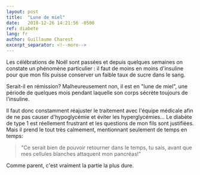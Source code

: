 ```yaml
---
layout: post
title:  "Lune de miel"
date:   2018-12-26 14:21:56 -0500
ref: diabete
lang: fr
author: Guillaume Charest
excerpt_separator: <!--more-->
---
```

Les célébrations de Noël sont passées et depuis quelques semaines on constate un phénomène particulier : il faut de moins en moins d'insuline pour que mon fils puisse conserver un faible taux de sucre dans le sang.
<!--more-->

Serait-il en rémission? Malheureusement non, il est en "lune de miel", une période de quelques mois pendant laquelle son corps sécrète toujours de l'insuline.

Il faut donc constamment réajuster le traitement avec l'équipe médicale afin de ne pas causer d'hypoglycémie et éviter les hyperglycémies... Le diabète de type 1 est réellement frustrant et les questions de mon fils sont justifiées. Mais il prend le tout très calmement, mentionnant seulement de temps en temps:

> "Ce serait bien de pouvoir retourner dans le temps, tu sais, avant que mes cellules blanches attaquent mon pancréas!"

Comme parent, c'est vraiment la partie la plus dure.
